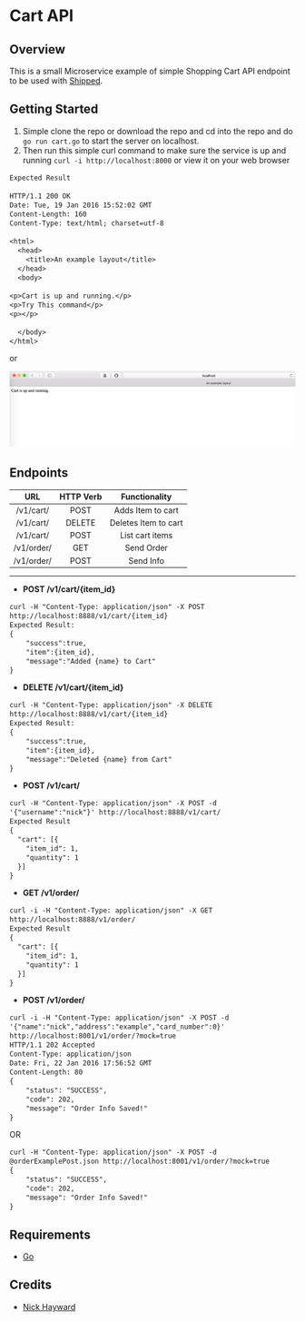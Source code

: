 # Cart API

## Overview
This is a small Microservice example of simple Shopping Cart API endpoint to be used with [Shipped](http://shipped-cisco.com).

## Getting Started
1. Simple clone the repo or download the repo and cd into the repo and do `go run cart.go` to start the server on localhost.
2. Then run this simple curl command to make sure the service is up and running `curl -i http://localhost:8000` or view it on your web browser

```
Expected Result

HTTP/1.1 200 OK
Date: Tue, 19 Jan 2016 15:52:02 GMT
Content-Length: 160
Content-Type: text/html; charset=utf-8

<html>
  <head>
    <title>An example layout</title>
  </head>
  <body>

<p>Cart is up and running.</p>
<p>Try This command</p>
<p></p>

  </body>
</html>

```
or

![](resources/cart_preview.png)

## Endpoints
|URL | HTTP Verb | Functionality |
|:---:|:---:|:---:|
|/v1/cart/<itemID>| POST | Adds Item to cart |
|/v1/cart/<itemID>| DELETE | Deletes Item to cart |
|/v1/cart/| POST | List cart items |
|/v1/order/| GET | Send Order |
|/v1/order/| POST | Send Info |


----------------------------
- **POST /v1/cart/{item_id}**
```
curl -H "Content-Type: application/json" -X POST http://localhost:8888/v1/cart/{item_id}
Expected Result:
{
    "success":true,
    "item":{item_id},
    "message":"Added {name} to Cart"
}
```
- **DELETE /v1/cart/{item_id}**
```
curl -H "Content-Type: application/json" -X DELETE http://localhost:8888/v1/cart/{item_id}
Expected Result:
{
    "success":true,
    "item":{item_id},
    "message":"Deleted {name} from Cart"
}
```
- **POST /v1/cart/**
```
curl -H "Content-Type: application/json" -X POST -d '{"username":"nick"}' http://localhost:8888/v1/cart/
Expected Result
{
  "cart": [{
    "item_id": 1,
    "quantity": 1
  }]
}
```
- **GET /v1/order/**
```
curl -i -H "Content-Type: application/json" -X GET http://localhost:8888/v1/order/
Expected Result
{
  "cart": [{
    "item_id": 1,
    "quantity": 1
  }]
}
```
- **POST /v1/order/**
```
curl -i -H "Content-Type: application/json" -X POST -d '{"name":"nick","address":"example","card_number":0}' http://localhost:8001/v1/order/?mock=true
HTTP/1.1 202 Accepted
Content-Type: application/json
Date: Fri, 22 Jan 2016 17:56:52 GMT
Content-Length: 80
{
    "status": "SUCCESS",
    "code": 202,
    "message": "Order Info Saved!"
}
```
OR
```
curl -H "Content-Type: application/json" -X POST -d @orderExamplePost.json http://localhost:8001/v1/order/?mock=true
{
    "status": "SUCCESS",
    "code": 202,
    "message": "Order Info Saved!"
}
```

## Requirements
* [Go](https://github.com/golang/example)

## Credits
- [Nick Hayward](https://github.com/nehayward)
